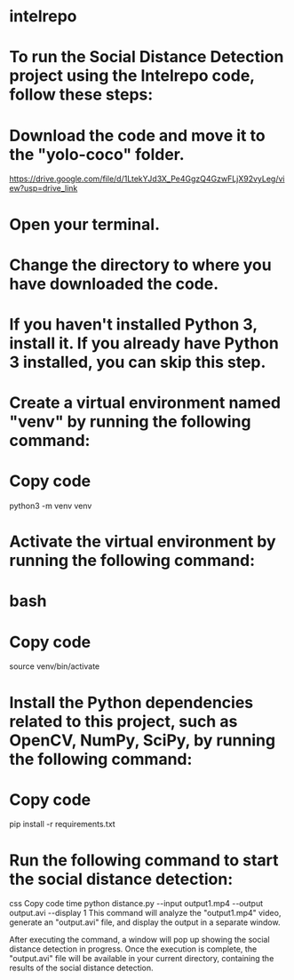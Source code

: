 # intelrepo
# To run the Social Distance Detection project using the Intelrepo code, follow these steps:

# Download the code and move it to the "yolo-coco" folder.
https://drive.google.com/file/d/1LtekYJd3X_Pe4GgzQ4GzwFLjX92vyLeg/view?usp=drive_link

# Open your terminal.

# Change the directory to where you have downloaded the code.

# If you haven't installed Python 3, install it. If you already have Python 3 installed, you can skip this step.

# Create a virtual environment named "venv" by running the following command:

# Copy code
python3 -m venv venv
# Activate the virtual environment by running the following command:
# bash
# Copy code
source venv/bin/activate
# Install the Python dependencies related to this project, such as OpenCV, NumPy, SciPy, by running the following command:
# Copy code
pip install -r requirements.txt
# Run the following command to start the social distance detection:
css
Copy code
time python distance.py --input output1.mp4 --output output.avi --display 1
This command will analyze the "output1.mp4" video, generate an "output.avi" file, and display the output in a separate window.

After executing the command, a window will pop up showing the social distance detection in progress. Once the execution is complete, the "output.avi" file will be available in your current directory, containing the results of the social distance detection.

